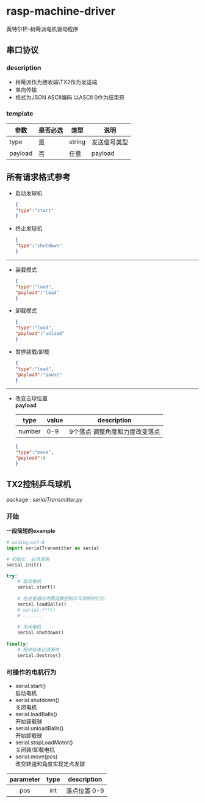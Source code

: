 # rasp-machine-driver
英特尔杯-树莓派电机驱动程序

## 串口协议
### description
- 树莓派作为接收端\TX2作为发送端
- 单向传输
- 格式为JSON ASCII编码 以ASCII 0作为结束符
### template
|参数|是否必选|类型|说明|
|---|---|---|---|
|type|是|string|发送信号类型|
|payload|否|任意|payload|

## 所有请求格式参考
- 启动发球机
    ```json
    {
    "type":"start"
    }
    ```
- 终止发球机
    ```json
    {
    "type":"shutdown"
    }
    ```
--------------------------
- 装载模式
    ```json
    {
    "type":"load",
    "payload":"load"
    }
    ```
- 卸载模式
    ```json
    {
    "type":"load",
    "payload":"unload"
    }
    ```
- 暂停装载/卸载
    ```json
    {
    "type":"load",
    "payload":"pause"
    }
    ```
-------------------------------------
- 改变击球位置  
    **payload**

    |type|value|description|
    |----|-----|-----------|
    |number|0-9|9个落点 调整角度和力度改变落点|

    ```json
    {
    "type":"move",
    "payload":0
    }
    ```

## TX2控制乒乓球机
package : *serialTransmitter.py*
### 开始
**一段简短的example**
```python
# coding:utf-8
import serialTransmitter as serial

# 初始化  必须调用
serial.init()

try:
    # 启动电机
    serial.start()
    
    # 在这里通过内置函数控制乒乓球机的行为
    serial.loadBalls()
    # serial.***()
    # ... ...
    
    # 关闭电机
    serial.shutdown()
    
finally:
    # 程序结束必须调用
    serial.destroy()
```
### 可操作的电机行为
- serial.start()  
启动电机
- serial.shutdown()  
关闭电机
- serial.loadBalls()  
开始装载球
- serial.unloadBalls()  
开始卸载球
- serial.stopLoadMotor()  
关闭装/卸载电机
- serial.move(pos)  
改变转速和角度实现定点发球

|parameter|type|description|
|:------:|:---:|:-------:|
|pos|int|落点位置 0-9|
